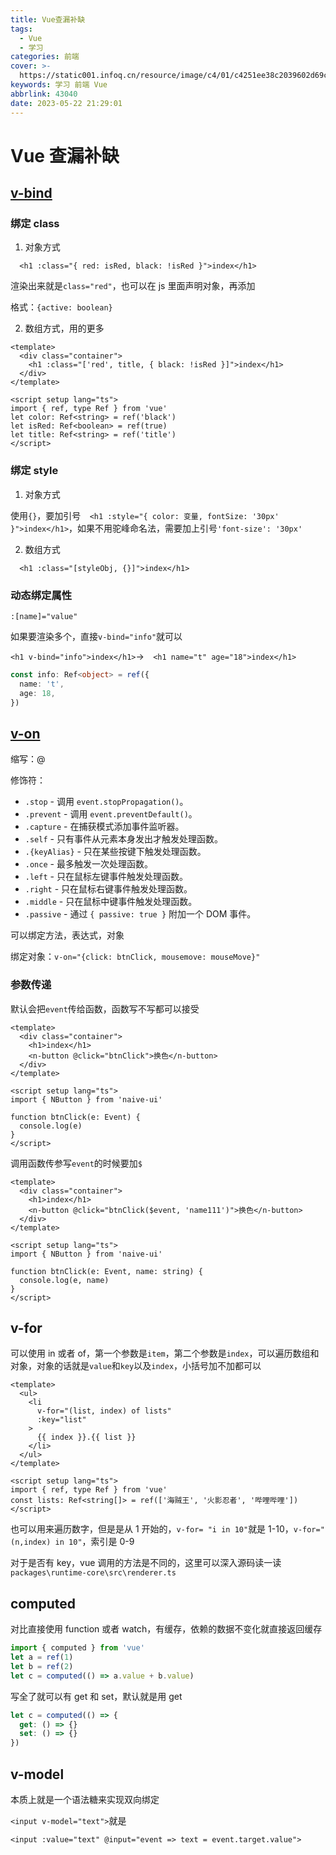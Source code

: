 ```yaml
---
title: Vue查漏补缺
tags:
  - Vue
  - 学习
categories: 前端
cover: >-
  https://static001.infoq.cn/resource/image/c4/01/c4251ee38c2039602d69cac1d3ab9d01.jpg
keywords: 学习 前端 Vue
abbrlink: 43040
date: 2023-05-22 21:29:01
---
```


# Vue 查漏补缺

## [v-bind](https://cn.vuejs.org/api/built-in-directives.html#v-bind)

### **绑定 class**

1. 对象方式

`  <h1 :class="{ red: isRed, black: !isRed }">index</h1>`

渲染出来就是`class="red"`，也可以在 js 里面声明对象，再添加

格式：`{active: boolean}`

2. 数组方式，用的更多

```vue
<template>
  <div class="container">
    <h1 :class="['red', title, { black: !isRed }]">index</h1>
  </div>
</template>

<script setup lang="ts">
import { ref, type Ref } from 'vue'
let color: Ref<string> = ref('black')
let isRed: Ref<boolean> = ref(true)
let title: Ref<string> = ref('title')
</script>
```

### 绑定 style

1. 对象方式

使用`{}`，要加引号`  <h1 :style="{ color: 变量, fontSize: '30px' }">index</h1>`，如果不用驼峰命名法，需要加上引号`'font-size': '30px'`

2. 数组方式

`  <h1 :class="[styleObj, {}]">index</h1>`

### 动态绑定属性

`:[name]="value"`

如果要渲染多个，直接`v-bind="info"`就可以

`<h1 v-bind="info">index</h1>`->`  <h1 name="t" age="18">index</h1>`

```ts
const info: Ref<object> = ref({
  name: 't',
  age: 18,
})
```

## [v-on](https://cn.vuejs.org/api/built-in-directives.html#v-on)

缩写：@

修饰符：

- `.stop` - 调用 `event.stopPropagation()`。
- `.prevent` - 调用 `event.preventDefault()`。
- `.capture` - 在捕获模式添加事件监听器。
- `.self` - 只有事件从元素本身发出才触发处理函数。
- `.{keyAlias}` - 只在某些按键下触发处理函数。
- `.once` - 最多触发一次处理函数。
- `.left` - 只在鼠标左键事件触发处理函数。
- `.right` - 只在鼠标右键事件触发处理函数。
- `.middle` - 只在鼠标中键事件触发处理函数。
- `.passive` - 通过 `{ passive: true }` 附加一个 DOM 事件。

可以绑定方法，表达式，对象

绑定对象：`v-on="{click: btnClick, mousemove: mouseMove}"`

### 参数传递

默认会把`event`传给函数，函数写不写都可以接受

```vue
<template>
  <div class="container">
    <h1>index</h1>
    <n-button @click="btnClick">换色</n-button>
  </div>
</template>

<script setup lang="ts">
import { NButton } from 'naive-ui'

function btnClick(e: Event) {
  console.log(e)
}
</script>
```

调用函数传参写`event`的时候要加`$`

```vue
<template>
  <div class="container">
    <h1>index</h1>
    <n-button @click="btnClick($event, 'name111')">换色</n-button>
  </div>
</template>

<script setup lang="ts">
import { NButton } from 'naive-ui'

function btnClick(e: Event, name: string) {
  console.log(e, name)
}
</script>
```

## v-for

可以使用 in 或者 of，第一个参数是`item`，第二个参数是`index`，可以遍历数组和对象，对象的话就是`value`和`key`以及`index`，小括号加不加都可以

```vue
<template>
  <ul>
    <li
      v-for="(list, index) of lists"
      :key="list"
    >
      {{ index }}.{{ list }}
    </li>
  </ul>
</template>

<script setup lang="ts">
import { ref, type Ref } from 'vue'
const lists: Ref<string[]> = ref(['海贼王', '火影忍者', '哔哩哔哩'])
</script>
```

也可以用来遍历数字，但是是从 1 开始的，`v-for= "i in 10"`就是 1-10，`v-for="(n,index) in 10"`，索引是 0-9

对于是否有 key，vue 调用的方法是不同的，这里可以深入源码读一读`packages\runtime-core\src\renderer.ts`

## computed

对比直接使用 function 或者 watch，有缓存，依赖的数据不变化就直接返回缓存

```ts
import { computed } from 'vue'
let a = ref(1)
let b = ref(2)
let c = computed(() => a.value + b.value)
```

写全了就可以有 get 和 set，默认就是用 get

```ts
let c = computed(() => {
  get: () => {}
  set: () => {}
})
```

## v-model

本质上就是一个语法糖来实现双向绑定

`<input v-model="text">`就是

`<input :value="text" @input="event => text = event.target.value">`
